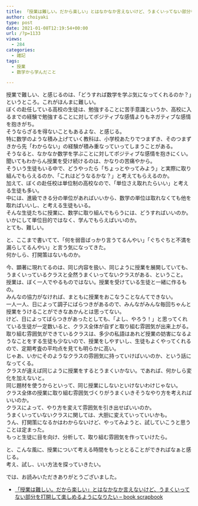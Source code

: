 ```yaml
---
title: 「授業は難しい。だから楽しい」とはなかなか言えないけど、うまくいってない部分を打開して楽しめるようになりたい
author: choiyaki
type: post
date: 2021-01-08T12:19:54+00:00
url: /?p=1133
views:
  - 284
categories:
  - 雑記
tags:
  - 授業
  - 数学から学んだこと

---
```

授業で難しい、と感じるのは、「どうすれば数学を学ぶ気になってくれるのか？」というところ。これがほんまに難しい。  
ぼくの赴任している高校の生徒は、勉強することに苦手意識というか、高校に入るまでの経験で勉強することに対してポジティブな感情よりもネガティブな感情を抱きがち。  
そうならざるを得ないこともあるよな、と感じる。  
特に数学のような積み上げていく教科は、小学校あたりでつまずき、そのつまずきから先「わからない」の経験が積み重なっていってしまうことがある。  
そうなると、なかなか数学を学ぶことに対してポジティブな感情を抱きにくい。  
聞いてもわからん授業を受け続けるのは、かなりの苦痛やから。  
そういう生徒もいる中で、どうやったら「ちょっとやってみよう」と実際に取り組んでもらえるのか、「これはどうなるかな？」と考えてもらえるのか。  
加えて、ぼくの赴任校は単位制の高校なので、「単位さえ取れたらいい」と考える生徒も多い。  
中には、進級できる分の単位があればいいから、数学の単位は取れなくても他を取ればいいし、と考える生徒もいる。  
そんな生徒たちに授業に、数学に取り組んでもらうには、どうすればいいのか。  
いかにして単位目的ではなく、学んでもらえばいいのか。  
とても、難しい。

と、ここまで書いてて、「何を弱音ばっかり言うてるんやい」「ぐちぐちと不満を漏らしてるんやい」と言う気になってきた。  
何かしら、打開策はないものか。

今、顕著に現れてるのは、同じ内容を扱い、同じように授業を展開していても、うまくいっているクラスと全然うまくいってないクラスがある、ということ。  
授業は、ぼく一人でやるものではない。授業を受けている生徒と一緒に作るもの。  
みんなの協力がなければ、まともに授業をおこなうことなんてできない。  
一人一人、日によって調子にばらつきがあるので、みんながみんな毎回ちゃんと授業をうけることができなあかんとは思ってない。  
けど、日によってばらつきがあったとしても、「よし、やろう！」と思ってくれている生徒が一定数いると、クラス全体が自ずと取り組む雰囲気が出来上がる。  
取り組む雰囲気ができているクラスは、多少の私語はあれど授業の妨害になるようなことをする生徒も少ないので、授業をしやすいし、生徒もよくやってくれるので、定期考査の平均点を見ても明らかに高い。  
じゃあ、いかにそのようなクラスの雰囲気に持っていけばいいのか、という話になってくる。  
クラスが違えば同じように授業をするとうまくいかない。であれば、何かしら変化を加えないと。  
同じ題材を使うからといって、同じ授業にしないといけないわけじゃない。  
クラス全体の授業に取り組む雰囲気づくりがうまくいきそうなやり方を考えればいいのか。  
クラスによって、やり方を変えて雰囲気を引き出せばいいのか。  
うまくいっていないクラスに関しては、大胆に変えていっていいかも。  
うん、打開策になるかはわからないけど、やってみようと、試していこうと思うことは定まった。  
もっと生徒に目を向け、分析して、取り組む雰囲気を作っていけたら。

と、こんな風に、授業について考える時間をもっととることができればなぁと感じる。  
考え、試し、いい方法を探っていきたい。

では、お読みいただきありがとうございました。

  * [「授業は難しい。だから楽しい」とはなかなか言えないけど、うまくいってない部分を打開して楽しめるようになりたい &#8211; book scrapbook][1]

 [1]: https://scrapbox.io/choiyaki-hondana/%E3%80%8C%E6%8E%88%E6%A5%AD%E3%81%AF%E9%9B%A3%E3%81%97%E3%81%84%E3%80%82%E3%81%A0%E3%81%8B%E3%82%89%E6%A5%BD%E3%81%97%E3%81%84%E3%80%8D%E3%81%A8%E3%81%AF%E3%81%AA%E3%81%8B%E3%81%AA%E3%81%8B%E8%A8%80%E3%81%88%E3%81%AA%E3%81%84%E3%81%91%E3%81%A9%E3%80%81%E3%81%86%E3%81%BE%E3%81%8F%E3%81%84%E3%81%A3%E3%81%A6%E3%81%AA%E3%81%84%E9%83%A8%E5%88%86%E3%82%92%E6%89%93%E9%96%8B%E3%81%97%E3%81%A6%E6%A5%BD%E3%81%97%E3%82%81%E3%82%8B%E3%82%88%E3%81%86%E3%81%AB%E3%81%AA%E3%82%8A%E3%81%9F%E3%81%84
